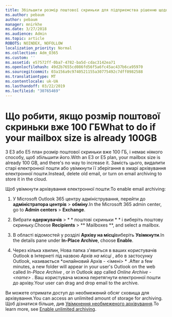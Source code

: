```yaml
---
title: Збільшити розмір поштової скриньки для підприємства рішенню щодо
ms.author: pebaum
author: pebaum
manager: mnirkhe
ms.date: 3/27/2018
ms.audience: Admin
ms.topic: article
ROBOTS: NOINDEX, NOFOLLOW
localization_priority: Normal
ms.collection: Adm_O365
ms.custom: ''
ms.assetid: e57572ff-0ba7-4782-ba5d-cdac3142ea71
ms.openlocfilehash: 49d2b7655cd086fd56f5a6fc45ac437b6ca95970
ms.sourcegitcommit: 03a156a9c9740521155a30775492c7dff0982588
ms.translationtype: MT
ms.contentlocale: uk-UA
ms.lasthandoff: 03/22/2019
ms.locfileid: "30765469"
---
```

# <a name="what-to-do-if-your-mailbox-size-is-already-100gb"></a><span data-ttu-id="d6081-102">Що робити, якщо розмір поштової скриньки вже 100 ГБ</span><span class="sxs-lookup"><span data-stu-id="d6081-102">What to do if your mailbox size is already 100GB</span></span>

<span data-ttu-id="d6081-103">З E3 або E5 план розмір поштової скриньки вже 100 ГБ, і немає ніякого способу, щоб збільшити його.</span><span class="sxs-lookup"><span data-stu-id="d6081-103">With an E3 or E5 plan, your mailbox size is already 100 GB, and there's no way to increase it.</span></span> <span data-ttu-id="d6081-104">Замість цього, видалити старі електронної пошти або увімкнути її зберігання в хмарі архівування електронної пошти.</span><span class="sxs-lookup"><span data-stu-id="d6081-104">Instead, delete old email, or turn on email archiving to store it in the cloud.</span></span> 
  
<span data-ttu-id="d6081-105">Щоб увімкнути архівування електронної пошти:</span><span class="sxs-lookup"><span data-stu-id="d6081-105">To enable email archiving:</span></span>
  
1. <span data-ttu-id="d6081-106">У Microsoft Outlook 365 центру адміністрування, перейти до **адміністратора центрів** \> **обміну**.</span><span class="sxs-lookup"><span data-stu-id="d6081-106">In the Microsoft 365 admin center, go to **Admin centers** \> **Exchange**.</span></span> 
    
2. <span data-ttu-id="d6081-107">Вибрати **одержувачів** \> \* \* поштові скриньки \* \* і виберіть поштову скриньку.</span><span class="sxs-lookup"><span data-stu-id="d6081-107">Choose **Recipients** \> \*\* Mailboxes \*\*, and select a mailbox.</span></span> 
    
3. <span data-ttu-id="d6081-108">В області відомостей у розділі **Архіву на місці**виберіть **Увімкнути**.</span><span class="sxs-lookup"><span data-stu-id="d6081-108">In the details pane under **In-Place Archive**, choose **Enable**.</span></span> 
    
4. <span data-ttu-id="d6081-109">Через кілька хвилин, Нова папка з'явиться в ваших користувачів Outlook в Інтернеті під назвою *Архів на місці* , або в застосунку Outlook, називається \*онлайновий Архів - \<імені\> \* .</span><span class="sxs-lookup"><span data-stu-id="d6081-109">After a few minutes, a new folder will appear in your user's Outlook on the web called  *In-Place Archive*  , or in Outlook app called  *Online Archive - \<name\>*  .</span></span> <span data-ttu-id="d6081-110">Ваш користувача можна перетягнути електронної пошти до архіву.</span><span class="sxs-lookup"><span data-stu-id="d6081-110">Your user can drag and drop email to the archive.</span></span> 
    
<span data-ttu-id="d6081-111">Ви можете отримати доступ до необмежений обсяг сховища для архівування.</span><span class="sxs-lookup"><span data-stu-id="d6081-111">You can access an unlimited amount of storage for archiving.</span></span> <span data-ttu-id="d6081-112">Щоб дізнатися більше, див [Увімкнення необмеженого архівування](https://support.office.com/article/enable-unlimited-archiving-in-office-365-admin-help-e2a789f2-9962-4960-9fd4-a00aa063559e).</span><span class="sxs-lookup"><span data-stu-id="d6081-112">To learn more, see [Enable unlimited archiving](https://support.office.com/article/enable-unlimited-archiving-in-office-365-admin-help-e2a789f2-9962-4960-9fd4-a00aa063559e).</span></span>
  

